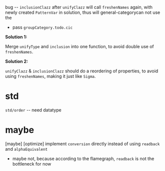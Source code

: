 bug -- `inclusionClazz` after `unifyClazz`
will call `freshenNames` again, with newly created `PatternVar` in solution,
thus will general-categorycan not use the

- pass `groupCategory.todo.cic`

**Solution 1:**

Merge `unifyType` and `inclusion` into one function,
to avoid double use of `freshenNames`.

**Solution 2:**

`unifyClazz` & `inclusionClazz` should do a reordering of properties,
to avoid using `freshenNames`,
making it just like `Sigma`.

# std

`std/order` -- need datatype

# maybe

[maybe] [optimize] implement `conversion` directly instead of using `readback` and `alphaEquivalent`

- maybe not, because according to the flamegraph, `readback` is not the bottleneck for now

